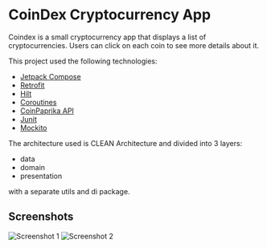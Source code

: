 
# CoinDex Cryptocurrency App

Coindex is a small cryptocurrency app that displays a list of cryptocurrencies.
Users can click on each coin to see more details about it.

This project used the following technologies:

- [Jetpack Compose](https://developer.android.com/jetpack/compose)
- [Retrofit](https://square.github.io/retrofit/)
- [Hilt](https://dagger.dev/hilt/)
- [Coroutines](https://kotlinlang.org/docs/reference/coroutines-overview.html)
- [CoinPaprika API](https://api.coinpaprika.com/)
- [Junit](https://junit.org/junit5/)
- [Mockito](https://site.mockito.org/)

The architecture used is CLEAN Architecture and divided into 3 layers: 
- data
- domain
- presentation

with a separate utils and di package.

## Screenshots

![Screenshot 1](Screenshot_1.png)
![Screenshot 2](Screenshot_2.png)